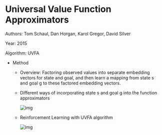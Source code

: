 # Universal Value Function Approximators

Authors: Tom Schaul, Dan Horgan, Karol Gregor, David Silver

Year: 2015

Algorithm: UVFA

- Method

  - Overview: Factoring observed values into separate embedding vectors for state and goal, and then learn a mapping from state s and goal g to these factored embedding vectors.

  - Different ways of incorporating state s and goal g into the function approximators

    ![img](https://github.com/RPC2/DRL_paper_summary/blob/master/imgs/044_1.png)

  - Reinforcement Learning with UVFA algorithm

    ![img](https://github.com/RPC2/DRL_paper_summary/blob/master/imgs/044_2.png)